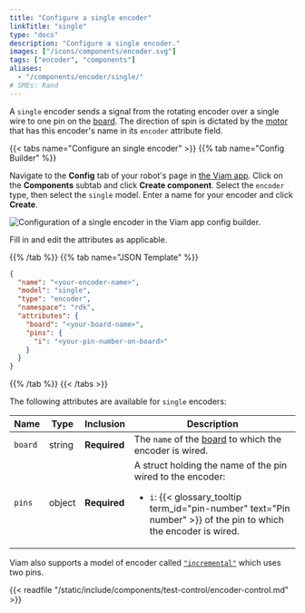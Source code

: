 ```yaml
---
title: "Configure a single encoder"
linkTitle: "single"
type: "docs"
description: "Configure a single encoder."
images: ["/icons/components/encoder.svg"]
tags: ["encoder", "components"]
aliases:
  - "/components/encoder/single/"
# SMEs: Rand
---
```


A `single` encoder sends a signal from the rotating encoder over a single wire to one pin on the [board](/components/board/).
The direction of spin is dictated by the [motor](/components/motor/) that has this encoder's name in its `encoder` attribute field.

{{< tabs name="Configure an single encoder" >}}
{{% tab name="Config Builder" %}}

Navigate to the **Config** tab of your robot's page in [the Viam app](https://app.viam.com).
Click on the **Components** subtab and click **Create component**.
Select the `encoder` type, then select the `single` model.
Enter a name for your encoder and click **Create**.

![Configuration of a single encoder in the Viam app config builder.](/components/encoder/configure-single.png)

Fill in and edit the attributes as applicable.

{{% /tab %}}
{{% tab name="JSON Template" %}}

```json {class="line-numbers linkable-line-numbers"}
{
  "name": "<your-encoder-name>",
  "model": "single",
  "type": "encoder",
  "namespace": "rdk",
  "attributes": {
    "board": "<your-board-name>",
    "pins": {
      "i": "<your-pin-number-on-board>"
    }
  }
}
```

{{% /tab %}}
{{< /tabs >}}

The following attributes are available for `single` encoders:

<!-- prettier-ignore -->
| Name | Type | Inclusion | Description |
| ---- | ---- | --------- | ----------- |
| `board` | string | **Required** | The `name` of the [board](/components/board/) to which the encoder is wired. |
| `pins` | object | **Required** | A struct holding the name of the pin wired to the encoder: <ul> <li> <code>i</code>: {{< glossary_tooltip term_id="pin-number" text="Pin number" >}} of the pin to which the encoder is wired. </li> </ul> |

Viam also supports a model of encoder called [`"incremental"`](../incremental/) which uses two pins.

{{< readfile "/static/include/components/test-control/encoder-control.md" >}}
